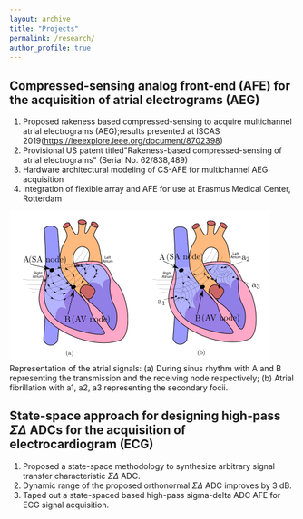 ```yaml
---
layout: archive
title: "Projects"
permalink: /research/
author_profile: true
---
```


## Compressed-sensing analog front-end (AFE) for the acquisition of atrial electrograms (AEG)

1. Proposed rakeness based compressed-sensing to acquire multichannel atrial electrograms (AEG);results presented at ISCAS 2019(https://ieeexplore.ieee.org/document/8702398)
2. Provisional US patent titled"Rakeness-based compressed-sensing of atrial electrograms" (Serial No. 62/838,489)
3. Hardware architectural modeling of CS-AFE for multichannel AEG acquisition
4. Integration of flexible array and AFE for use at Erasmus Medical Center, Rotterdam 

![alt text](/images/wavefront_SR_AF.png)<br/>
Representation of the atrial signals: (a) During sinus rhythm with A and B representing the transmission and the receiving node respectively; (b) Atrial fibrillation with a1, a2, a3 representing the secondary focii.


## State-space approach for designing high-pass $\Sigma\Delta$ ADCs for the acquisition of electrocardiogram (ECG)

1. Proposed a state-space methodology to synthesize arbitrary signal transfer characteristic $\Sigma$$\Delta$ ADC.
2. Dynamic range of the proposed orthonormal $\Sigma$$\Delta$ ADC improves by 3 dB.
3. Taped out a state-spaced based high-pass sigma-delta ADC AFE for ECG signal acquisition.
